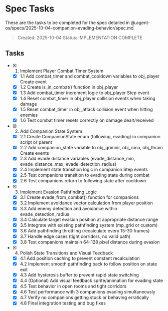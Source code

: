 # Spec Tasks

These are the tasks to be completed for the spec detailed in @.agent-os/specs/2025-10-04-companion-evading-behavior/spec.md

> Created: 2025-10-04
> Status: IMPLEMENTATION COMPLETE

## Tasks

- [x] 1. Implement Player Combat Timer System
  - [x] 1.1 Add combat_timer and combat_cooldown variables to obj_player Create event
  - [x] 1.2 Create is_in_combat() function in obj_player
  - [x] 1.3 Add combat_timer increment logic to obj_player Step event
  - [x] 1.4 Reset combat_timer in obj_player collision events when taking damage
  - [x] 1.5 Reset combat_timer in obj_attack collision event when hitting enemies
  - [x] 1.6 Test combat timer resets correctly on damage dealt/received

- [x] 2. Add Companion State System
  - [x] 2.1 Create CompanionState enum (following, evading) in companion script or parent
  - [x] 2.2 Add companion_state variable to obj_grimnir, obj_runa, obj_thrain Create events
  - [x] 2.3 Add evade distance variables (evade_distance_min, evade_distance_max, evade_detection_radius)
  - [x] 2.4 Implement state transition logic in companion Step events
  - [x] 2.5 Test companions transition to evading state during combat
  - [x] 2.6 Test companions return to following state after cooldown

- [x] 3. Implement Evasion Pathfinding Logic
  - [x] 3.1 Create evade_from_combat() function for companions
  - [x] 3.2 Implement avoidance vector calculation from player position
  - [x] 3.3 Add enemy detection and avoidance within evade_detection_radius
  - [x] 3.4 Calculate target evasion position at appropriate distance range
  - [x] 3.5 Integrate with existing pathfinding system (mp_grid or custom)
  - [x] 3.6 Add pathfinding throttling (recalculate every 15-30 frames)
  - [x] 3.7 Handle edge cases (tight corridors, no valid path)
  - [x] 3.8 Test companions maintain 64-128 pixel distance during evasion

- [x] 4. Polish State Transitions and Visual Feedback
  - [x] 4.1 Add position caching to prevent constant recalculation
  - [x] 4.2 Implement smooth pathfinding back to follow position on state exit
  - [x] 4.3 Add hysteresis buffer to prevent rapid state switching
  - [x] 4.4 (Optional) Add visual feedback sprite/animation for evading state
  - [x] 4.5 Test behavior in open rooms and tight corridors
  - [x] 4.6 Test performance with 3 companions evading simultaneously
  - [x] 4.7 Verify no companions getting stuck or behaving erratically
  - [x] 4.8 Final integration testing and bug fixes
